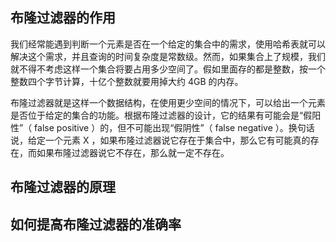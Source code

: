 ## 布隆过滤器的作用

我们经常能遇到判断一个元素是否在一个给定的集合中的需求，使用哈希表就可以解决这个需求，并且查询的时间复杂度是常数级。然而，如果集合上了规模，我们就不得不考虑这样一个集合将要占用多少空间了。假如里面存的都是整数，按一个整数四个字节计算，十亿个整数就要用掉大约 4GB 的内存。

布隆过滤器就是这样一个数据结构，在使用更少空间的情况下，可以给出一个元素是否位于给定的集合的功能。根据布隆过滤器的设计，它的结果有可能会是“假阳性”（ false positive ）的，但不可能出现“假阴性”（ false negative ）。换句话说，给定一个元素 X ，如果布隆过滤器说它存在于集合中，那么它有可能真的存在，而如果布隆过滤器说它不存在，那么就一定不存在。

## 布隆过滤器的原理



## 如何提高布隆过滤器的准确率